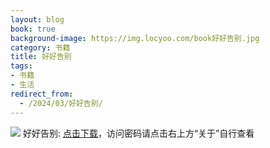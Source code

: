 ```yaml
---
layout: blog
book: true
background-image: https://img.locyoo.com/book好好告别.jpg
category: 书籍
title: 好好告别
tags:
- 书籍
- 生活
redirect_from:
  - /2024/03/好好告别/
---
```

![](https://img.locyoo.com/book好好告别.jpg)
好好告别: <a name = "ref1" href="https://089m.com/f/50983618-1314175739-8cc423?p=3619">点击下载</a>，访问密码请点击右上方“关于”自行查看